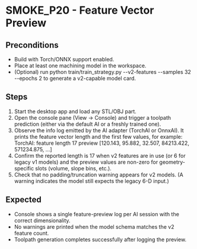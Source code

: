 # SMOKE_P20 - Feature Vector Preview

## Preconditions
- Build with Torch/ONNX support enabled.
- Place at least one machining model in the workspace.
- (Optional) run python train/train_strategy.py --v2-features --samples 32 --epochs 2 to generate a v2-capable model card.

## Steps
1. Start the desktop app and load any STL/OBJ part.
2. Open the console pane (View -> Console) and trigger a toolpath prediction (either via the default AI or a freshly trained one).
3. Observe the info log emitted by the AI adapter (TorchAI or OnnxAI). It prints the feature vector length and the first few values, for example:
   TorchAI: feature length 17 preview [120.143, 95.882, 32.507, 84213.422, 571234.875, ...]
4. Confirm the reported length is 17 when v2 features are in use (or 6 for legacy v1 models) and the preview values are non-zero for geometry-specific slots (volume, slope bins, etc.).
5. Check that no padding/truncation warning appears for v2 models. (A warning indicates the model still expects the legacy 6-D input.)

## Expected
- Console shows a single feature-preview log per AI session with the correct dimensionality.
- No warnings are printed when the model schema matches the v2 feature count.
- Toolpath generation completes successfully after logging the preview.
